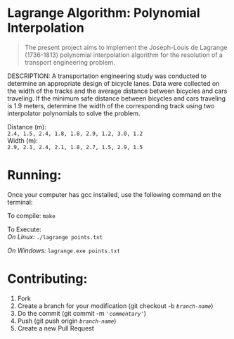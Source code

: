# Lagrange Algorithm: Polynomial Interpolation
> The present project aims to implement the Joseph-Louis de Lagrange (1736-1813) polynomial interpolation algorithm for the resolution of a transport engineering problem. 

<p>
DESCRIPTION:
A transportation engineering study was conducted to determine an appropriate design of bicycle lanes. Data were collected on the width of the tracks and the average distance between bicycles and cars traveling. If the minimum safe distance between bicycles and cars traveling is 1.9 meters, determine the width of the corresponding track using two interpolator polynomials to solve the problem.
</p> 

Distance (m): <br />
`2.4, 1.5, 2.4, 1.8, 1.8, 2.9, 1.2, 3.0, 1.2`<br /> 
Width (m): <br />
`2.9, 2.1, 2.4, 2.1, 1.8, 2.7, 1.5, 2.9, 1.5`

# Running:
Once your computer has gcc installed, use the following command on the terminal:

To compile: `make`

To Execute:<br />
_On Linux:_ `./lagrange points.txt`

_On Windows:_ `lagrange.exe points.txt`

# Contributing: 
1. Fork 
2. Create a branch for your modification (git checkout -b _`branch-name`_) 
3. Do the commit (git commit -m _`'commentary'`_) 
4. Push (git push origin _`branch-name`_) 
5. Create a new Pull Request 

